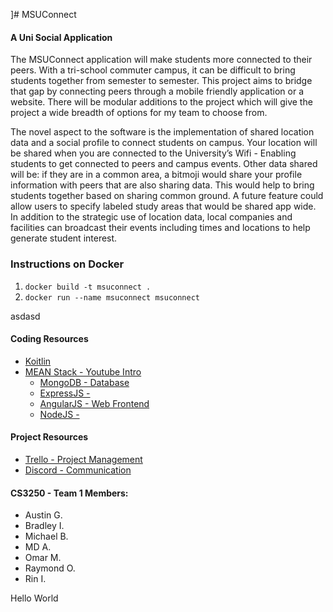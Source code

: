 ]# MSUConnect
#### A Uni Social Application

The MSUConnect application will make students more connected to their peers. With a tri-school commuter campus, it can be difficult to bring students together from semester to semester. This project aims to bridge that gap by connecting peers through a mobile friendly application or a website. There will be modular additions to the project which will give the project a wide breadth of options for my team to choose from.

The novel aspect to the software is the implementation of shared location data and a social profile to connect students on campus. Your location will be shared when you are connected to the University’s Wifi - Enabling students to get connected to peers and
campus events. Other data shared will be: if they are in a common area, a bitmoji would share your profile information with peers that are also sharing data. This would help to bring students together based on sharing common ground. A future feature could allow users to specify labeled study areas that would be shared app wide. In addition to the strategic use of location data, local companies and facilities can broadcast their events including times and locations to help generate student interest.

### Instructions on Docker
1. ```docker build -t msuconnect .```
2. ```docker run --name msuconnect msuconnect```

asdasd

#### Coding Resources
- [Koitlin](https://kotlinlang.org/)
- [MEAN Stack - Youtube Intro](https://www.youtube.com/watch?v=wtIvu085uU0)
  - [MongoDB - Database](https://www.mongodb.com/)
  - [ExpressJS - ](https://expressjs.com/)
  - [AngularJS - Web Frontend](https://angularjs.org/)
  - [NodeJS - ](https://nodejs.org/en/)

#### Project Resources
- [Trello - Project Management](https://trello.com/b/ovjEMllc/development-tasks)
- [Discord - Communication](https://discordapp.com/channels/481135729297195009/481135729942986753)

#### CS3250 - Team 1 Members:
- Austin G.
- Bradley I.
- Michael B.
- MD A.
- Omar M.
- Raymond O.
- Rin I.

Hello World





